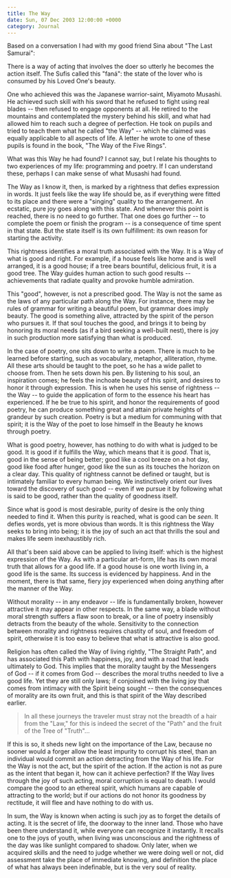 ```yaml
---
title: The Way
date: Sun, 07 Dec 2003 12:00:00 +0000
category: Journal
---
```


Based on a conversation I had with my good friend Sina about "The Last
Samurai":

There is a way of acting that involves the doer so utterly he becomes
the action itself.  The Sufis called this "faná": the state of the lover
who is consumed by his Loved One's beauty.

One who achieved this was the Japanese warrior-saint, Miyamoto Musashi.
He achieved such skill with his sword that he refused to fight using
real blades -- then refused to engage opponents at all.  He retired to
the mountains and contemplated the mystery behind his skill, and what
had allowed him to reach such a degree of perfection.  He took on pupils
and tried to teach them what he called "the Way" -- which he claimed was
equally applicable to all aspects of life.  A letter he wrote to one of
these pupils is found in the book, "The Way of the Five Rings".

What was this Way he had found?  I cannot say, but I relate his thoughts
to two experiences of my life: programming and poetry.  If I can
understand these, perhaps I can make sense of what Musashi had found.

The Way as I know it, then, is marked by a rightness that defies
expression in words.  It just feels like the way life should be, as if
everything were fitted to its place and there were a "singing" quality
to the arrangement.  An ecstatic, pure joy goes along with this state.
And whenever this point is reached, there is no need to go further.
That one does go further -- to complete the poem or finish the program
-- is a consequence of time spent in that state.  But the state itself
is its own fulfillment: its own reason for starting the activity.

This rightness identifies a moral truth associated with the Way.  It is
a Way of what is good and right.  For example, if a house feels like
home and is well arranged, it is a good house; if a tree bears
bountiful, delicious fruit, it is a good tree.  The Way guides human
action to such good results -- achievements that radiate quality and
provoke humble admiration.

This "good", however, is not a prescribed good.  The Way is not the same
as the laws of any particular path along the Way.  For instance, there
may be rules of grammar for writing a beautiful poem, but grammar does
imply beauty.  The good is something alive, attracted by the spirit of
the person who pursues it.  If that soul touches the good, and brings it
to being by honoring its moral needs (as if a bird seeking a well-built
nest), there is joy in such production more satisfying than what is
produced.

In the case of poetry, one sits down to write a poem.  There is much to
be learned before starting, such as vocabulary, metaphor, alliteration,
rhyme.  All these arts should be taught to the poet, so he has a wide
pallet to choose from.  Then he sets down his pen.  By listening to his
soul, an inspiration comes; he feels the inchoate beauty of this spirit,
and desires to honor it through expression.  This is when he uses his
sense of rightness -- the Way -- to guide the application of form to the
essence his heart has experienced.  If he be true to his spirit, and
honor the requirements of good poetry, he can produce something great
and attain private heights of grandeur by such creation.  Poetry is but
a medium for communing with that spirit; it is the Way of the poet to
lose himself in the Beauty he knows through poetry.

What is good poetry, however, has nothing to do with what is judged to
be good.  It is good if it fulfills the Way, which means that it is
*good*.  That is, good in the sense of being better; good like a cool
breeze on a hot day, good like food after hunger, good like the sun as
its touches the horizon on a clear day.  This quality of rightness
cannot be defined or taught, but is intimately familiar to every human
being.  We instinctively orient our lives toward the discovery of such
good -- even if we pursue it by following what is said to be good,
rather than the quality of goodness itself.

Since what is good is most desirable, purity of desire is the only thing
needed to find it.  When this purity is reached, what is good can be
*seen*.  It defies words, yet is more obvious than words.  It is this
rightness the Way seeks to bring into being; it is the joy of such an
act that thrills the soul and makes life seem inexhaustibly rich.

All that's been said above can be applied to living itself: which is the
highest expression of the Way.  As with a particular art-form, life has
its own moral truth that allows for a good life.  If a good house is one
worth living in, a good life is the same.  Its success is evidenced by
happiness.  And in the moment, there is that same, fiery joy experienced
when doing anything after the manner of the Way.

Without morality -- in any endeavor -- life is fundamentally broken,
however attractive it may appear in other respects.  In the same way, a
blade without moral strength suffers a flaw soon to break, or a line of
poetry insensibly detracts from the beauty of the whole.  Sensitivity to
the connection between morality and rightness requires chastity of soul,
and freedom of spirit, otherwise it is too easy to believe that what is
attractive is also good.

Religion has often called the Way of living rightly, "The Straight
Path", and has associated this Path with happiness, joy, and with a road
that leads ultimately to God.  This implies that the morality taught by
the Messengers of God -- if it comes from God -- describes the moral
truths needed to live a good life.  Yet they are still only laws; if
conjoined with the living joy that comes from intimacy with the Spirit
being sought -- then the consequences of morality are its own fruit, and
this is that spirit of the Way described earlier.

> In all these journeys the traveler must stray not the breadth of a
> hair from the "Law," for this is indeed the secret of the "Path" and
> the fruit of the Tree of "Truth"...

If this is so, it sheds new light on the importance of the Law, because
no sooner would a forger allow the least impurity to corrupt his steel,
than an individual would commit an action detracting from the Way of his
life.  For the Way is not the act, but the spirit of the action.  If the
action is not as pure as the intent that began it, how can it achieve
perfection?  If the Way lives through the joy of such acting, moral
corruption is equal to death.  I would compare the good to an ethereal
spirit, which humans are capable of attracting to the world; but if our
actions do not honor its goodness by rectitude, it will flee and have
nothing to do with us.

In sum, the Way is known when acting is such joy as to forget the
details of acting.  It is the secret of life, the doorway to the inner
land.  Those who have been there understand it, while everyone can
recognize it instantly.  It recalls one to the joys of youth, when
living was unconscious and the rightness of the day was like sunlight
compared to shadow.  Only later, when we acquired skills and the need to
judge whether we were doing well or not, did assessment take the place
of immediate knowing, and definition the place of what has always been
indefinable, but is the very soul of reality.


